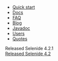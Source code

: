 <ul class="main-menu-pages">
  <li><a href="{{ BASE_PATH }}/quick-start.html">Quick start</a></li>
  <li><a href="{{ BASE_PATH }}/documentation.html">Docs</a></li>
  <li><a href="{{ BASE_PATH }}/faq.html">FAQ</a></li>
  <li><a href="{{ BASE_PATH }}/blog.html">Blog</a></li>
  <li><a href="{{ BASE_PATH }}/javadoc.html">Javadoc</a></li>
  <li><a href="{{ BASE_PATH }}/users.html">Users</a></li>
  <li><a href="{{ BASE_PATH }}/quotes.html">Quotes</a></li>
</ul>

<div class="news">
  <div class="news-line">Released Selenide 4.2.1</div>
  <div class="news-line"><a href="/2016/12/30/selenide-4.2/">Released Selenide 4.2</a></div>
  <!--
  <div class="news-line"><a href="/2016/12/01/selenide-4.1/">Released Selenide 4.1</a></div>
  <div class="news-line"><a href="https://www.surveymonkey.com/r/RXX6KCQ">Please fill the Survey!</a></div>
  -->
</div>

<h3 style="display:none">Blog</h3>
<div class="archive" style="display:none">
  {% assign posts_collate = site.posts %}
  {% include JB/posts_collate %}
  <a href="{{ BASE_PATH }}/archive.html" class="right small">Blog archive</a>
</div>
